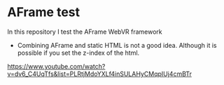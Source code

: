 # AFrame test

In this repository I test the AFrame WebVR framework

* Combining AFrame and static HTML is not a good idea. Although it is possible if you set the z-index of the html.



https://www.youtube.com/watch?v=dv6_C4UqTfs&list=PLRtjMdoYXLf4inSULAHyCMqpIUj4cmBTr